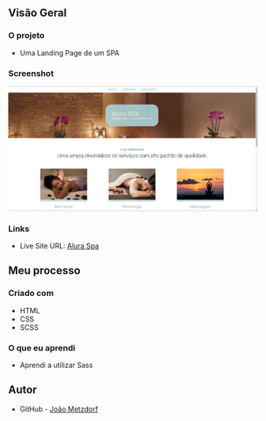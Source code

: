 ## Visão Geral

### O projeto

- Uma Landing Page de um SPA

### Screenshot

![](./alura-spa.png)

### Links

- Live Site URL: [Alura Spa](https://alura-spa-ten.vercel.app/)

## Meu processo

### Criado com

- HTML
- CSS
- SCSS

### O que eu aprendi

- Aprendi a utilizar Sass

## Autor

- GitHub - [João Metzdorf](https://github.com/joaometzdorf)
